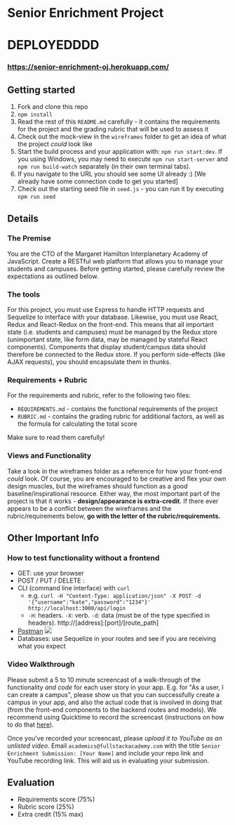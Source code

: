 # Senior Enrichment Project
# DEPLOYEDDDD
### https://senior-enrichment-oj.herokuapp.com/
## Getting started

1. Fork and clone this repo
2. `npm install`
3. Read the rest of this `README.md` carefully - it contains the requirements for the project and the grading rubric that will be used to assess it
4. Check out the mock-view in the `wireframes` folder to get an idea of what the project _could_ look like
5. Start the build process and your application with: `npm run start:dev`. If you using Windows, you may need to execute `npm run start-server` and `npm run build-watch` separately (in their own terminal tabs).
6. If you navigate to the URL you should see some UI already :) [We already have some connection code to get you started]
7. Check out the starting seed file in `seed.js` - you can run it by executing `npm run seed`

## Details

### The Premise

You are the CTO of the Margaret Hamilton Interplanetary Academy of JavaScript. Create a RESTful web platform that allows you to manage your students and campuses. Before getting started, please carefully review the expectations as outlined below.

### The tools

For this project, you must use Express to handle HTTP requests and Sequelize to interface with your database. Likewise, you must use React, Redux and React-Redux on the front-end. This means that all important state (i.e. students and campuses) must be managed by the Redux store (unimportant state, like form data, may be managed by stateful React components). Components that display student/campus data should therefore be connected to the Redux store. If you perform side-effects (like AJAX requests), you should encapsulate them in thunks.

### Requirements + Rubric

For the requirements and rubric, refer to the following two files:

* `REQUIREMENTS.md` - contains the functional requirements of the project
* `RUBRIC.md` - contains the grading rubric for additional factors, as well as the formula for calculating the total score

Make sure to read them carefully!

### Views and Functionality

Take a look in the wireframes folder as a reference for how your front-end _could_ look. Of course, you are encouraged to be creative and flex your own design muscles, but the wireframes should function as a good baseline/inspirational resource. Either way, the most important part of the project is that it works - **design/appearance is extra-credit**. If there ever appears to be a conflict between the wireframes and the rubric/requirements below, **go with the letter of the rubric/requirements.**

## Other Important Info

### How to test functionality without a frontend
- GET: use your browser
- POST / PUT / DELETE : 
 - CLI (command line interface) with `curl`
   - e.g. `curl -H "Content-Type: application/json" -X POST -d '{"username":"kate","password":"1234"}' http://localhost:3000/api/login`
   - `-H`: headers. `-X`: verb. `-d`: data (must be of the type specified in headers). http://[address]:[port]/[route_path]
 - [Postman](https://www.getpostman.com/)
   ![](https://www.dropbox.com/s/4fk3b90cd0i1a5y/postman_post.png?raw=true)
- Databases: use Sequelize in your routes and see if you are receiving what you expect

### Video Walkthrough
Please submit a 5 to 10 minute screencast of a walk-through of the functionality *and code* for each user story in your app. E.g. for "As a user, I can create a campus", please show us that you can successfully create a campus in your app, and also the actual code that is involved in doing that (from the front-end components to the backend routes and models). We recommend using Quicktime to record the screencast (instructions on how to do that [here](https://support.apple.com/kb/PH5882?locale=en_US&viewlocale=en_US)).

Once you've recorded your screencast, please *upload it to YouTube as an unlisted video*. Email `academics@fullstackacademy.com` with the title `Senior Enrichment Submission: [Your Name]` and include your repo link and YouTube recording link. This will aid us in evaluating your submission.

## Evaluation

- Requirements score (75%)
- Rubric score (25%)
- Extra credit (15% max)


